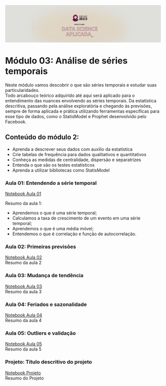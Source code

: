 <img src="../img/BCTheme.png">

# Módulo 03: Análise de séries temporais
Neste módulo vamos descobrir o que são séries temporais e estudar suas particularidades.<br>
Todo arcabouço teórico adquirido até aqui será aplicado para o entendimento das nuances envolvendo as séries temporais. Da estatística descritiva, passando pela análise exploratória e chegando às previsões, sempre de forma aplicada e prática utilizando ferramentas específicas para esse tipo de dados, como o StatisModel e Prophet desenvolvido pelo Facebook.
## Conteúdo do módulo 2:

- Aprenda a descrever seus dados com auxilio da estatística
- Crie tabelas de frequência para dados qualitativos e quantitativos
- Conheça as medidas de centralidade, dispersão e separatrizes
- Entenda o que são os testes estatísticos
- Aprenda a utilizar bibliotecas como StatisModel

### Aula 01: Entendendo a série temporal
[Notebook Aula 01](Aula_01.ipynb)<br>

Resumo da aula 1:
- Aprendemos o que é uma série temporal;
- Calculamos a taxa de crescimento de um evento em uma série temporal;
- Aprendemos o que é uma média móvel;
- Entendemos o que é correlação e função de autocorrelação.


### Aula 02: Primeiras previsões
[Notebook Aula 02](Aula_02.ipynb)<br>
Resumo da aula 2

### Aula 03: Mudança de tendência
[Notebook Aula 03](Aula_03.ipynb)<br>
Resumo da aula 3

### Aula 04: Feriados e sazonalidade
[Notebook Aula 04](Aula_04.ipynb)<br>
Resumo da aula 4

### Aula 05: Outliers e validação
[Notebook Aula 05](Aula_05.ipynb)<br>
Resumo da aula 5

### Projeto: Título descritivo do projeto
[Notebook Projeto]()<br>
Resumo do Projeto

